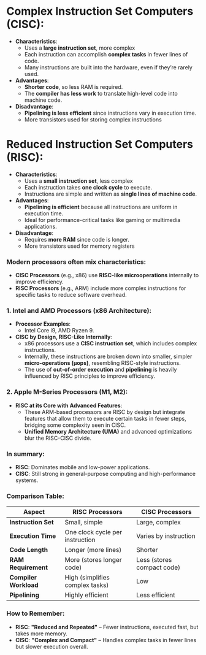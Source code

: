 # Complex Instruction Set Computers (CISC):
- **Characteristics**:
    - Uses a **large instruction set**, more complex
    - Each instruction can accomplish **complex tasks** in fewer lines of code.
    - Many instructions are built into the hardware, even if they’re rarely used.
- **Advantages**:
    - **Shorter code**, so less RAM is required.
    - The **compiler has less work** to translate high-level code into machine code.
- **Disadvantage**:
    - **Pipelining is less efficient** since instructions vary in execution time.
    - More transistors used for storing complex instructions
# Reduced Instruction Set Computers (RISC):
- **Characteristics**:
    - Uses a **small instruction set**, less complex
    - Each instruction takes **one clock cycle** to execute.
    - Instructions are simple and written as **single lines of machine code**.
- **Advantages**:
    - **Pipelining is efficient** because all instructions are uniform in execution time.
    - Ideal for performance-critical tasks like gaming or multimedia applications.
- **Disadvantage**:
    - Requires **more RAM** since code is longer.
    - More transistors used for memory registers
### Modern processors often mix characteristics:
- **CISC Processors** (e.g., x86) use **RISC-like microoperations** internally to improve efficiency.
- **RISC Processors** (e.g., ARM) include more complex instructions for specific tasks to reduce software overhead.
### 1. Intel and AMD Processors (x86 Architecture):
- **Processor Examples**:
    - Intel Core i9, AMD Ryzen 9.
- **CISC by Design, RISC-Like Internally**:
    - x86 processors use a **CISC instruction set**, which includes complex instructions.
    - Internally, these instructions are broken down into smaller, simpler **micro-operations (µops)**, resembling RISC-style instructions.
    - The use of **out-of-order execution** and **pipelining** is heavily influenced by RISC principles to improve efficiency.
### 2. Apple M-Series Processors (M1, M2):
- **RISC at its Core with Advanced Features**:
    - These ARM-based processors are RISC by design but integrate features that allow them to execute certain tasks in fewer steps, bridging some complexity seen in CISC.
    - **Unified Memory Architecture (UMA)** and advanced optimizations blur the RISC-CISC divide.
### In summary:
- **RISC**: Dominates mobile and low-power applications.
- **CISC**: Still strong in general-purpose computing and high-performance systems.
### Comparison Table:

| **Aspect**            | **RISC Processors**             | **CISC Processors**        |
| --------------------- | ------------------------------- | -------------------------- |
| **Instruction Set**   | Small, simple                   | Large, complex             |
| **Execution Time**    | One clock cycle per instruction | Varies by instruction      |
| **Code Length**       | Longer (more lines)             | Shorter                    |
| **RAM Requirement**   | More (stores longer code)       | Less (stores compact code) |
| **Compiler Workload** | High (simplifies complex tasks) | Low                        |
| **Pipelining**        | Highly efficient                | Less efficient             |

### How to Remember:
- **RISC**: **"Reduced and Repeated"** – Fewer instructions, executed fast, but takes more memory.
- **CISC**: **"Complex and Compact"** – Handles complex tasks in fewer lines but slower execution overall.
